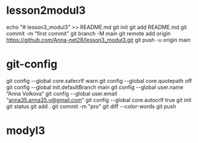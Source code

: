 # lesson2modul3
echo "# lesson3_modul3" >> README.md
git init
git add README.md
git commit -m "first commit"
git branch -M main
git remote add origin https://github.com/Anna-net28/lesson3_modul3.git
git push -u origin main
# git-config
git config --global core.safecrlf warn
git config --global core.quotepath off
git config --global init.defaultBranch main
git config --global user.name “Anna Volkova”
git config --global user.email “anna35.anna35.v@gmail.com”
git config --global core.autocrlf true
git init
git status
git add .
git commit -m "pro"
git diff --color-words
git push
# modyl3
